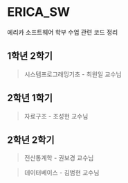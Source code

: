 # ERICA_SW
에리카 소프트웨어 학부 수업 관련 코드 정리

## 1학년 2학기
> 시스템프로그래밍기초 - 최원일 교수님

## 2학년 1학기
> 자료구조 - 조성현 교수님

## 2학년 2학기
> 전산통계학 - 권보경 교수님

> 데이터베이스 - 김범현 교수님
